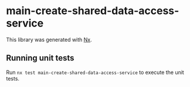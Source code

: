 # main-create-shared-data-access-service

This library was generated with [Nx](https://nx.dev).

## Running unit tests

Run `nx test main-create-shared-data-access-service` to execute the unit tests.
